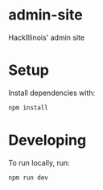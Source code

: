 # admin-site

HackIllinois' admin site

# Setup

Install dependencies with:

```sh
npm install
```

# Developing

To run locally, run:

```sh
npm run dev
```
